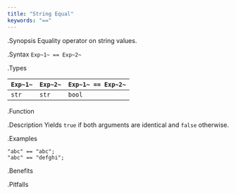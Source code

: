 ```yaml
---
title: "String Equal"
keywords: "=="
---
```


.Synopsis
Equality operator on string values.

.Syntax
`Exp~1~ == Exp~2~`

.Types


| `Exp~1~` | `Exp~2~` | `Exp~1~ == Exp~2~`  |
| --- | --- | --- |
| `str`     |  `str`    | `bool`                |


.Function

.Description
Yields `true` if both arguments are identical and `false` otherwise.

.Examples
```rascal-shell
"abc" == "abc";
"abc" == "defghi";
```

.Benefits

.Pitfalls

